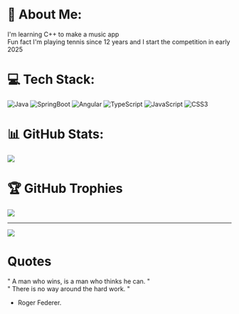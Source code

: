 # 💫 About Me:
I'm learning C++ to make a music app<br>
Fun fact I'm playing tennis since 12 years and I start the competition in early 2025


# 💻 Tech Stack:
![Java](https://img.shields.io/badge/Java-17-007396?logo=java)
![SpringBoot](https://img.shields.io/badge/Spring%20Boot-3.x-brightgreen?logo=springboot)
![Angular](https://img.shields.io/badge/Angular-19-red?logo=angular)
![TypeScript](https://img.shields.io/badge/TypeScript-5.x-3178C6?logo=typescript&logoColor=white)
![JavaScript](https://img.shields.io/badge/JavaScript-ES2023-F7DF1E?logo=javascript&logoColor=black)
![CSS3](https://img.shields.io/badge/CSS-3-264DE4?logo=css3&logoColor=white)

# 📊 GitHub Stats:
![](https://github-readme-streak-stats.herokuapp.com/?user=BaptisteHardelin&theme=dark&hide_border=false)<br/>

# 🏆 GitHub Trophies
![](https://github-profile-trophy.vercel.app/?username=BaptisteHardelin&theme=radical&no-frame=true&no-bg=false&margin-w=4)

---
[![](https://visitcount.itsvg.in/api?id=BaptisteHardelin&icon=2&color=0)](https://visitcount.itsvg.in)
   

#  Quotes

" A man who wins, is a man who thinks he can. " <br />
" There is no way around the hard work. "
- Roger Federer.
  
